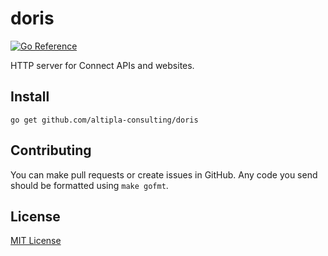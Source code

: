 
# doris

[![Go Reference](https://pkg.go.dev/badge/github.com/altipla-consulting/doris.svg)](https://pkg.go.dev/github.com/altipla-consulting/doris)

HTTP server for Connect APIs and websites.


## Install

```shell
go get github.com/altipla-consulting/doris
```


## Contributing

You can make pull requests or create issues in GitHub. Any code you send should be formatted using `make gofmt`.


## License

[MIT License](LICENSE)
